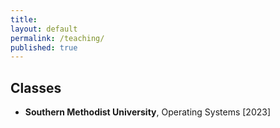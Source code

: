 ```yaml
---
title:
layout: default
permalink: /teaching/
published: true
---
```


## Classes
- **Southern Methodist University**, Operating Systems [2023]
